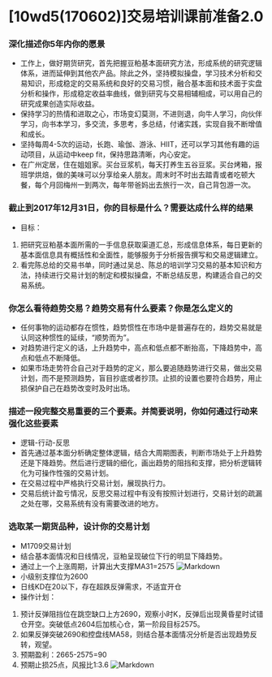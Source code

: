 # [10wd5(170602)]交易培训课前准备2.0 

### 深化描述你5年内你的愿景
- 工作上，做好期货研究，首先把握豆粕基本面研究方法，形成系统的研究逻辑体系，进而延伸到其他农产品。除此之外，坚持模拟操盘，学习技术分析和交易知识，形成稳定的交易系统和良好的交易习惯，融合基本面和技术面于实盘分析和操作，形成稳定收益率曲线，做到研究与交易相辅相成，可以用自己的研究成果创造实际收益。
- 保持学习的热情和进取之心，市场变幻莫测，不进则退，向牛人学习，向伙伴学习，向书本学习，多交流，多思考，多总结，付诸实践，实现自我不断增值和成长。
- 坚持每周4-5次的运动，长跑、瑜伽、游泳、HIIT，还可以学习其他有趣的运动项目，从运动中keep fit，保持思路清晰，内心安定。
- 在广州定居，住在姐姐家。买台豆浆机，每天打养生五谷豆浆。买台烤箱，报班学烘焙，做的美味可以分享给亲人朋友。周末时不时出去踏青或者吃顿大餐，每个月回梅州一到两次，每年带爸妈出去旅行一次，自己背包游一次。

### 截止到2017年12月31日，你的目标是什么？需要达成什么样的结果
- 目标：
 1. 把研究豆粕基本面所需的一手信息获取渠道汇总，形成信息体系，每日更新的基本面信息具有概括性和全面性，能够服务于分析报告撰写和交易逻辑建立。
 2. 看完陈总给的交易书单，同时通过吴总、陈总的培训学习交易的基本知识和方法，持续进行交易计划的制定和模拟操盘，不断总结反思，构建适合自己的交易系统。

### 你怎么看待趋势交易？趋势交易有什么要素？你是怎么定义的
- 任何事物的运动都存在惯性，趋势惯性在市场中是普遍存在的，趋势交易就是认同这种惯性的延续，“顺势而为”。
- 对趋势进行定义的话，上升趋势中，高点和低点都不断抬高，下降趋势中，高点和低点不断降低。
- 如果市场走势符合自己对于趋势的定义，那么要追随趋势进行交易，做出交易计划，而不是预测趋势，盲目抄底或者抄顶。止损的设置也要符合趋势，用止损保护自己在趋势改变时及时出场。


### 描述一段完整交易重要的三个要素。并简要说明，你如何通过行动来强化这些要素
- 逻辑-行动-反思
- 首先通过基本面分析确定整体逻辑，结合大周期图表，判断市场处于上升趋势还是下降趋势。然后进行逻辑的细化，画出趋势的阻挡和支撑，把分析逻辑转化为可操作性强的交易计划。
- 在交易过程中严格执行交易计划，展现执行力。
- 交易后统计盈亏情况，反思交易过程中有没有按照计划进行，交易计划的疏漏之处在哪，交易系统有没有需要改进的地方。

### 选取某一期货品种，设计你的交易计划
- M1709交易计划
- 结合基本面情况和日线情况，豆粕呈现破位下行的明显下降趋势。
- 通过上一个上涨周期，计算出大支撑MA31=2575
![Markdown](http://i4.buimg.com/591986/2b5c4a7eb0991f94.png)
- 小级别支撑位为2600
- 日线KD在20以下，存在超跌反弹需求，不适宜开仓
- 操作计划：
1. 预计反弹阻挡位在跳空缺口上方2690，观察小时K，反弹后出现黄昏星时试错仓开空。突破低点2604后加核心仓，第一阶段目标2575。
2. 如果反弹突破2690和控盘线MA58，则结合基本面情况分析是否出现趋势反转，观望。
3. 预期盈利：2665-2575=90
4. 预期止损25点，风报比1:3.6
![Markdown](http://i4.buimg.com/591986/95249b3de86e5d0b.png)
